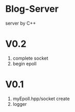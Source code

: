 # Blog-Server
server by C++

# V0.2
1. complete socket
2. begin epoll

# V0.1
1. myEpoll.hpp/socket create
2. logger